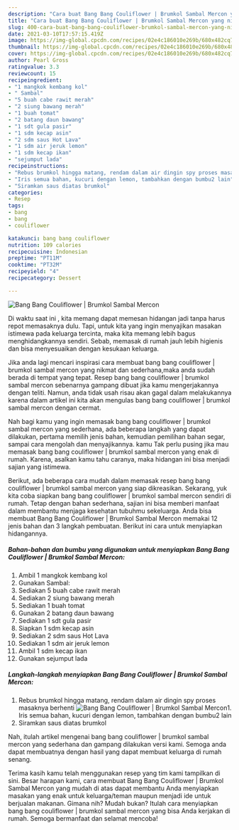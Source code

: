 ```yaml
---
description: "Cara buat Bang Bang Couliflower | Brumkol Sambal Mercon yang nikmat Untuk Jualan"
title: "Cara buat Bang Bang Couliflower | Brumkol Sambal Mercon yang nikmat Untuk Jualan"
slug: 400-cara-buat-bang-bang-couliflower-brumkol-sambal-mercon-yang-nikmat-untuk-jualan
date: 2021-03-10T17:57:15.419Z
image: https://img-global.cpcdn.com/recipes/02e4c186010e269b/680x482cq70/bang-bang-couliflower-brumkol-sambal-mercon-foto-resep-utama.jpg
thumbnail: https://img-global.cpcdn.com/recipes/02e4c186010e269b/680x482cq70/bang-bang-couliflower-brumkol-sambal-mercon-foto-resep-utama.jpg
cover: https://img-global.cpcdn.com/recipes/02e4c186010e269b/680x482cq70/bang-bang-couliflower-brumkol-sambal-mercon-foto-resep-utama.jpg
author: Pearl Gross
ratingvalue: 3.3
reviewcount: 15
recipeingredient:
- "1 mangkok kembang kol"
- " Sambal"
- "5 buah cabe rawit merah"
- "2 siung bawang merah"
- "1 buah tomat"
- "2 batang daun bawang"
- "1 sdt gula pasir"
- "1 sdm kecap asin"
- "2 sdm saus Hot Lava"
- "1 sdm air jeruk lemon"
- "1 sdm kecap ikan"
- "sejumput lada"
recipeinstructions:
- "Rebus brumkol hingga matang, rendam dalam air dingin spy proses masaknya berhenti"
- "Iris semua bahan, kucuri dengan lemon, tambahkan dengan bumbu2 lain"
- "Siramkan saus diatas brumkol"
categories:
- Resep
tags:
- bang
- bang
- couliflower

katakunci: bang bang couliflower 
nutrition: 109 calories
recipecuisine: Indonesian
preptime: "PT11M"
cooktime: "PT32M"
recipeyield: "4"
recipecategory: Dessert

---
```



![Bang Bang Couliflower | Brumkol Sambal Mercon](https://img-global.cpcdn.com/recipes/02e4c186010e269b/680x482cq70/bang-bang-couliflower-brumkol-sambal-mercon-foto-resep-utama.jpg)

Di waktu  saat ini , kita memang dapat memesan hidangan jadi tanpa harus repot memasaknya dulu. Tapi, untuk kita yang ingin menyajikan masakan istimewa pada keluarga tercinta, maka kita memang lebih bagus menghidangkannya sendiri. Sebab, memasak di rumah jauh lebih higienis dan bisa menyesuaikan dengan kesukaan keluarga.

Jika anda lagi mencari inspirasi cara membuat bang bang couliflower | brumkol sambal mercon yang nikmat dan sederhana,maka anda sudah berada di tempat yang tepat. Resep bang bang couliflower | brumkol sambal mercon  sebenarnya gampang dibuat jika kamu mengerjakannya dengan teliti. Namun, anda tidak usah risau akan gagal dalam melakukannya 
karena dalam artikel ini kita akan mengulas bang bang couliflower | brumkol sambal mercon dengan cermat.  



Nah bagi kamu yang ingin memasak bang bang couliflower | brumkol sambal mercon yang sederhana, ada beberapa langkah yang dapat dilakukan, pertama memilih jenis bahan, kemudian pemilihan bahan segar, sampai cara mengolah dan menyajikannya. kamu Tak perlu pusing jika mau memasak bang bang couliflower | brumkol sambal mercon yang enak di rumah. Karena, asalkan kamu  tahu caranya, maka hidangan ini bisa menjadi sajian yang istimewa.

Berikut, ada beberapa cara mudah dalam memasak resep bang bang couliflower | brumkol sambal mercon yang siap dikreasikan. Sekarang, yuk kita coba siapkan bang bang couliflower | brumkol sambal mercon sendiri di rumah. Tetap dengan bahan sederhana, sajian ini bisa memberi manfaat dalam membantu menjaga kesehatan tubuhmu sekeluarga. Anda bisa membuat Bang Bang Couliflower | Brumkol Sambal Mercon memakai 12 jenis bahan dan 3 langkah pembuatan. Berikut ini cara untuk menyiapkan hidangannya.

<!--inarticleads1-->

##### Bahan-bahan dan bumbu yang digunakan untuk menyiapkan Bang Bang Couliflower | Brumkol Sambal Mercon:

1. Ambil 1 mangkok kembang kol
1. Gunakan  Sambal:
1. Sediakan 5 buah cabe rawit merah
1. Sediakan 2 siung bawang merah
1. Sediakan 1 buah tomat
1. Gunakan 2 batang daun bawang
1. Sediakan 1 sdt gula pasir
1. Siapkan 1 sdm kecap asin
1. Sediakan 2 sdm saus Hot Lava
1. Sediakan 1 sdm air jeruk lemon
1. Ambil 1 sdm kecap ikan
1. Gunakan sejumput lada




<!--inarticleads2-->

##### Langkah-langkah menyiapkan Bang Bang Couliflower | Brumkol Sambal Mercon:

1. Rebus brumkol hingga matang, rendam dalam air dingin spy proses masaknya berhenti
<img src="https://img-global.cpcdn.com/steps/72db2f0eacedd6f1/160x128cq70/bang-bang-couliflower-brumkol-sambal-mercon-langkah-memasak-1-foto.jpg" alt="Bang Bang Couliflower | Brumkol Sambal Mercon">1. Iris semua bahan, kucuri dengan lemon, tambahkan dengan bumbu2 lain
1. Siramkan saus diatas brumkol




Nah, itulah artikel mengenai  bang bang couliflower | brumkol sambal mercon  yang sederhana dan gampang dilakukan versi kami. Semoga anda dapat membuatnya dengan hasil yang dapat membuat keluarga di rumah senang. 

Terima kasih kamu telah menggunakan resep yang tim kami tampilkan di sini. Besar harapan kami, cara membuat  Bang Bang Couliflower | Brumkol Sambal Mercon yang mudah di atas dapat membantu Anda menyiapkan masakan yang enak untuk keluarga/teman maupun menjadi ide untuk berjualan makanan. Gimana nih? Mudah bukan? Itulah cara menyiapkan bang bang couliflower | brumkol sambal mercon yang bisa Anda kerjakan di rumah. Semoga bermanfaat dan selamat mencoba!


